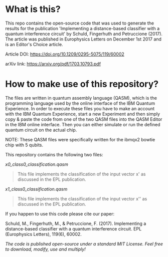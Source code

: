 # What is this?

This repo contains the open-source code that was used to generate the results for the publication
'Implementing a distance-based classifier with a quantum interference circuit' by Schuld, Fingerhuth and Petruccione (2017). The article was published in Europhysics Letters on December 1st 2017 and is an Editor's Choice article.

Article DOI:
https://doi.org/10.1209/0295-5075/119/60002

arXiv link:
https://arxiv.org/pdf/1703.10793.pdf

# How to make use of this repository?

The files are written in quantum assembly language (QASM), which is the programming language used by the online interface
of the IBM Quantum Experience. In order to execute these files you have to make an account with the IBM Quantum Experience,
start a new Experiment and then simply copy & paste the code from one of the two QASM files into the QASM Editor in the IBM
online interface. Then you can either simulate or run the defined quantum circuit on the actual chip.

NOTE: These QASM files were specifically written for the ibmqx2 bowtie chip with 5 qubits.

This repository contains the following two files:

*x0_class0_classification.qasm*
> This file implements the classification of the input vector x' as discussed in the EPL publication.

*x1_class0_classification.qasm*
> This file implements the classification of the input vector x'' as discussed in the EPL publication.


If you happen to use this code please cite our paper:

Schuld, M., Fingerhuth, M., & Petruccione, F. (2017). Implementing a distance-based classifier with a quantum interference circuit. EPL (Europhysics Letters), 119(6), 60002.

*The code is published open-source under a standard MIT License. Feel free to download, modify, use and multiply!*
